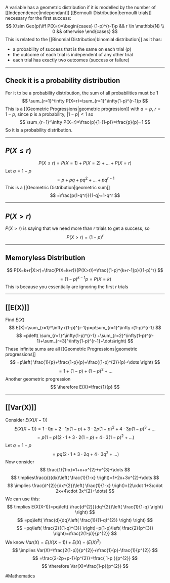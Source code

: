 A variable has a geometric distribution if it is modelled by the number of [[Independence|independant]] [[Bernoulli Distribution|bernoulli trials]] necessary for the first success:
$$
X\sim Geo(p)\iff P(X=r)=\begin{cases}
(1-p)^{r-1}p && r \in \mathbb{N}
\\ 0 && otherwise
\end{cases}
$$
This is related to the [[Binomial Distribution|binomial distribution]] as it has:
- a probability of success that is the same on each trial ($p$)
- the outcome of each trial is independent of any other trial
- each trial has exactly two outcomes (success or failure)
___
## Check it is a probability distribution
For it to be a probability distribution, the sum of all probabilities must be 1
$$
\sum_{r=1}^\infty P(X=r)=\sum_{r=1}^\infty(1-p)^{r-1}p
$$
This is a [[Geometric Progressions|geometric progression]] with $a=p$, $r=1-p$, since $p$ is a probability, $|1-p|<1$ so
$$
\sum_{r=1}^\infty P(X=r)=\frac{p}{1-(1-p)}=\frac{p}{p}=1
$$
So it is a probability distribution.
___
## $P(X\leq r)$
$$
P(X\leq r)=P(X=1)+P(X=2)+\dots+P(X=r)
$$
Let $q=1-p$
$$
=p+pq+pq^{2}+\dots+pq^{r-1}
$$
This is a [[Geometric Distribution|geometric sum]]
$$
=\frac{p(1-q^r)}{1-q}=1-q^r
$$
___
## $P(X>r)$
$P(X>r)$ is saying that we need more than $r$ trials to get a success, so
$$
P(X>r)=(1-p)^r
$$
___
## Memoryless Distribution
$$
P(X=k+r|X>r)=\frac{P(X=k+r)}{P(X>r)}=\frac{(1-p)^{k+r-1}p}{(1-p)^r}
$$
$$
=(1-p)^{k-1}p=P(X=k)
$$
This is because you essentially are ignoring the first $r$ trials
___
## [[E(X)]]
Find $E(X)$
$$
E(X)=\sum_{r=1}^\infty r(1-p)^{r-1}p=p\sum_{r=1}^\infty r(1-p)^{r-1}
$$
$$
=p\left( \sum_{r=1}^\infty(1-p)^{r-1} +\sum_{r=2}^\infty(1-p)^{r-1}+\sum_{r=3}^\infty(1-p)^{r-1}+\dots\right)
$$
These infinite sums are all [[Geometric Progressions|geometric progressions]]
$$
=p\left( \frac{1}{p}+\frac{1-p}{p}+\frac{(1-p)^{2}}{p}+\dots \right)
$$
$$
=1+(1-p)+(1-p)^{2}+\dots
$$
Another geometric progression
$$
\therefore E(X)=\frac{1}{p}
$$
___
## [[Var(X)]]
Consider $E(X(X-1))$
$$
E(X(X-1))= 1\cdot 0p+2\cdot 1 p(1-p)+3 \cdot 2p(1-p)^{2}+4\cdot 3p(1-p)^{3}+\dots
$$
$$
=p(1-p)(2\cdot 1+3\cdot 2(1-p)+4\cdot 3(1-p)^{2}+\dots)
$$
Let $q=1-p$
$$
=pq(2\cdot 1+3\cdot 2q+4\cdot 3q^{2}+\dots)
$$
Now consider
$$
\frac{1}{1-x}=1+x+x^{2}+x^{3}+\dots
$$
$$
\implies\frac{d}{dx}\left( \frac{1}{1-x} \right)=1+2x+3x^{2}+\dots
$$
$$
\implies \frac{d^{2}}{dx^{2}}\left( \frac{1}{1-x} \right)=(2\cdot 1+3\cdot 2x+4\cdot 3x^{2}+\dots)
$$
We can use this:
$$
\implies E(X(X-1))=pq\left( \frac{d^{2}}{dq^{2}}\left( \frac{1}{1-q} \right) \right)
$$
$$
=pq\left( \frac{d}{dq}\left( \frac{1}{(1-q)^{2}} \right) \right)
$$
$$
=pq\left( \frac{2}{(1-q)^{3}} \right)=p(1-p)\left( \frac{2}{p^{3}} \right)=\frac{2(1-p)}{p^{2}}
$$
We know $Var(X)=E(X(X-1))+E(X)-(E(X)^{2})$
$$
\implies Var(X)=\frac{2(1-p)}{p^{2}}+\frac{1}{p}-\frac{1}{p^{2}}
$$
$$
=\frac{2-2p+p-1}{p^{2}}=\frac{ 1-p }{p^{2}}
$$
$$
\therefore Var(X)=\frac{1-p}{p^{2}}
$$

#Mathematics
